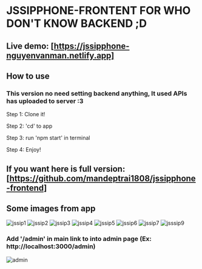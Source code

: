 # JSSIPPHONE-FRONTENT FOR WHO DON'T KNOW BACKEND ;D

## Live demo: [https://jssipphone-nguyenvanman.netlify.app]

## How to use
### This version no need setting backend anything, It used APIs has uploaded to server :3
Step 1: Clone it!

Step 2: 'cd' to app

Step 3: run 'npm start' in terminal

Step 4: Enjoy!

## If you want here is full version: [https://github.com/mandeptrai1808/jssipphone-frontend]

## Some images from app
![jssip1](https://user-images.githubusercontent.com/103620102/182133619-68506d92-2bff-47c2-a92b-d434179ebda7.png)
![jssip2](https://user-images.githubusercontent.com/103620102/182133640-37c78502-d920-4206-bfa9-af4471b7f132.png)
![jssip3](https://user-images.githubusercontent.com/103620102/182133649-4929d9e1-fb63-47d6-bf97-d8d11a38ec1e.png)
![jssip4](https://user-images.githubusercontent.com/103620102/182133656-341d165c-24fd-4bf6-b797-beef87068864.png)
![jssip5](https://user-images.githubusercontent.com/103620102/182133659-e062e5a5-0890-4b28-8bf7-2215c7d555c6.png)
![jssip6](https://user-images.githubusercontent.com/103620102/182133674-1c189189-7d8b-4b84-8561-7fbc05df8c8b.png)
![jssip7](https://user-images.githubusercontent.com/103620102/182133680-d0b20cab-85a9-4292-b32c-72dcb17152ff.png)
![jsssip9](https://user-images.githubusercontent.com/103620102/182133692-f0c52197-e82c-4a19-942f-47b7ce00c451.png)

### Add '/admin' in main link to into admin page (Ex: http://localhost:3000/admin)
![admin](https://user-images.githubusercontent.com/103620102/182133699-f7d8dfe4-bcea-4bef-a259-0179d0569fb7.png)
